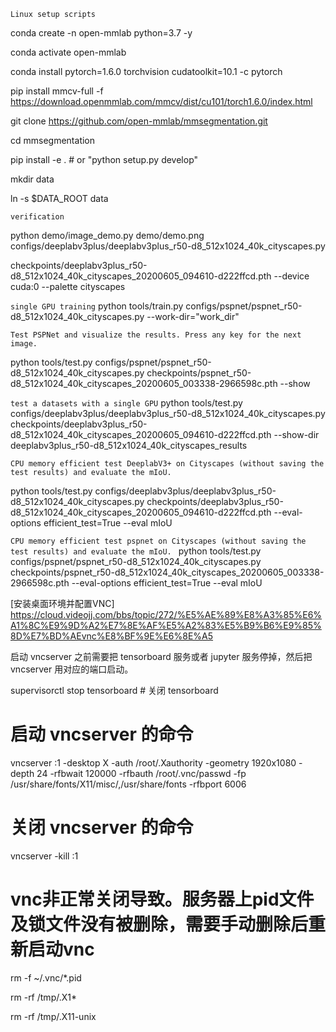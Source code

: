 `Linux setup scripts`

conda create -n open-mmlab python=3.7 -y

conda activate open-mmlab

conda install pytorch=1.6.0 torchvision cudatoolkit=10.1 -c pytorch

pip install mmcv-full -f https://download.openmmlab.com/mmcv/dist/cu101/torch1.6.0/index.html

git clone https://github.com/open-mmlab/mmsegmentation.git

cd mmsegmentation

pip install -e . # or "python setup.py develop"

mkdir data

ln -s $DATA_ROOT data

`verification`

python demo/image_demo.py demo/demo.png configs/deeplabv3plus/deeplabv3plus_r50-d8_512x1024_40k_cityscapes.py 

checkpoints/deeplabv3plus_r50-d8_512x1024_40k_cityscapes_20200605_094610-d222ffcd.pth --device cuda:0 --palette cityscapes

`single GPU training`
python tools/train.py configs/pspnet/pspnet_r50-d8_512x1024_40k_cityscapes.py --work-dir="work_dir"

`Test PSPNet and visualize the results. Press any key for the next image.`

python tools/test.py configs/pspnet/pspnet_r50-d8_512x1024_40k_cityscapes.py 
checkpoints/pspnet_r50-d8_512x1024_40k_cityscapes_20200605_003338-2966598c.pth --show

`test a datasets with a single GPU`
python tools/test.py
configs/deeplabv3plus/deeplabv3plus_r50-d8_512x1024_40k_cityscapes.py
checkpoints/deeplabv3plus_r50-d8_512x1024_40k_cityscapes_20200605_094610-d222ffcd.pth
--show-dir deeplabv3plus_r50-d8_512x1024_40k_cityscapes_results

`CPU memory efficient test DeeplabV3+ on Cityscapes (without saving the test results) and evaluate the mIoU.`

python tools/test.py
configs/deeplabv3plus/deeplabv3plus_r50-d8_512x1024_40k_cityscapes.py
checkpoints/deeplabv3plus_r50-d8_512x1024_40k_cityscapes_20200605_094610-d222ffcd.pth
--eval-options efficient_test=True
--eval mIoU

`CPU memory efficient test pspnet on Cityscapes (without saving the test results) and evaluate the mIoU. `
python tools/test.py configs/pspnet/pspnet_r50-d8_512x1024_40k_cityscapes.py checkpoints/pspnet_r50-d8_512x1024_40k_cityscapes_20200605_003338-2966598c.pth --eval-options efficient_test=True --eval mIoU


[安装桌面环境并配置VNC] https://cloud.videojj.com/bbs/topic/272/%E5%AE%89%E8%A3%85%E6%A1%8C%E9%9D%A2%E7%8E%AF%E5%A2%83%E5%B9%B6%E9%85%8D%E7%BD%AEvnc%E8%BF%9E%E6%8E%A5


启动 vncserver 之前需要把 tensorboard 服务或者 jupyter 服务停掉，然后把vncserver 用对应的端口启动。

supervisorctl stop tensorboard     # 关闭 tensorboard


# 启动 vncserver 的命令
vncserver :1 -desktop X -auth /root/.Xauthority -geometry 1920x1080 -depth 24 -rfbwait 120000 -rfbauth /root/.vnc/passwd -fp /usr/share/fonts/X11/misc/,/usr/share/fonts -rfbport 6006


# 关闭 vncserver 的命令
vncserver -kill :1


# vnc非正常关闭导致。服务器上pid文件及锁文件没有被删除，需要手动删除后重新启动vnc

rm -f ~/.vnc/*.pid

rm -rf /tmp/.X1*

rm -rf /tmp/.X11-unix
